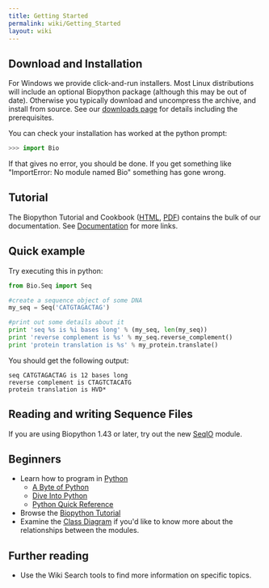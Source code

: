 ```yaml
---
title: Getting Started
permalink: wiki/Getting_Started
layout: wiki
---
```


Download and Installation
-------------------------

For Windows we provide click-and-run installers. Most Linux
distributions will include an optional Biopython package (although this
may be out of date). Otherwise you typically download and uncompress the
archive, and install from source. See our [downloads
page](Download "wikilink") for details including the prerequisites.

You can check your installation has worked at the python prompt:

``` python
>>> import Bio
```

If that gives no error, you should be done. If you get something like
"ImportError: No module named Bio" something has gone wrong.

Tutorial
--------

The Biopython Tutorial and Cookbook
([HTML](http://biopython.org/DIST/docs/tutorial/Tutorial.html),
[PDF](http://biopython.org/DIST/docs/tutorial/Tutorial.pdf)) contains
the bulk of our documentation. See
[Documentation](Documentation "wikilink") for more links.

Quick example
-------------

Try executing this in python:

``` python
from Bio.Seq import Seq

#create a sequence object of some DNA
my_seq = Seq('CATGTAGACTAG')

#print out some details about it
print 'seq %s is %i bases long' % (my_seq, len(my_seq))
print 'reverse complement is %s' % my_seq.reverse_complement()
print 'protein translation is %s' % my_protein.translate()
```

You should get the following output:

    seq CATGTAGACTAG is 12 bases long
    reverse complement is CTAGTCTACATG
    protein translation is HVD*

Reading and writing Sequence Files
----------------------------------

If you are using Biopython 1.43 or later, try out the new
[SeqIO](SeqIO "wikilink") module.

Beginners
---------

-   Learn how to program in [Python](http://www.python.org)
    -   [A Byte of
        Python](http://swaroopch.info/text/Byte_of_Python:Main_Page)
    -   [Dive Into Python](http://www.diveintopython.org/toc/index.html)
    -   [Python Quick
        Reference](http://rgruet.free.fr/PQR25/PQR2.5.html)
-   Browse the [Biopython
    Tutorial](http://biopython.org/DIST/docs/tutorial/Tutorial.html)
-   Examine the [Class Diagram](http://biopython.org/DIST/docs/api) if
    you'd like to know more about the relationships between the modules.

Further reading
---------------

-   Use the Wiki Search tools to find more information on
    specific topics.

